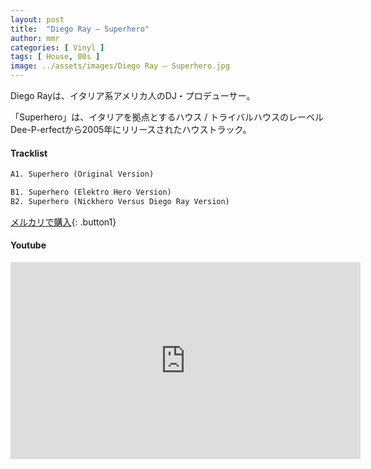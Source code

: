 ```yaml
---
layout: post
title:  "Diego Ray – Superhero"
author: mmr
categories: [ Vinyl ]
tags: [ House, 00s ]
image: ../assets/images/Diego Ray – Superhero.jpg
---
```


Diego Rayは、イタリア系アメリカ人のDJ・プロデューサー。

「Superhero」は、イタリアを拠点とするハウス / トライバルハウスのレーベルDee-P-erfectから2005年にリリースされたハウストラック。

#### Tracklist
```md
A1. Superhero (Original Version)

B1. Superhero (Elektro Hero Version)
B2. Superhero (Nickhero Versus Diego Ray Version)
```

[メルカリで購入](https://jp.mercari.com/item/m11451730379?afid=6142608987){: .button1}

#### Youtube
<iframe width="560" height="315" src="https://www.youtube.com/embed/153GWQyxMdY?si=Hq1W_oaFhC6UVe88" title="YouTube video player" frameborder="0" allow="accelerometer; autoplay; clipboard-write; encrypted-media; gyroscope; picture-in-picture; web-share" referrerpolicy="strict-origin-when-cross-origin" allowfullscreen></iframe>